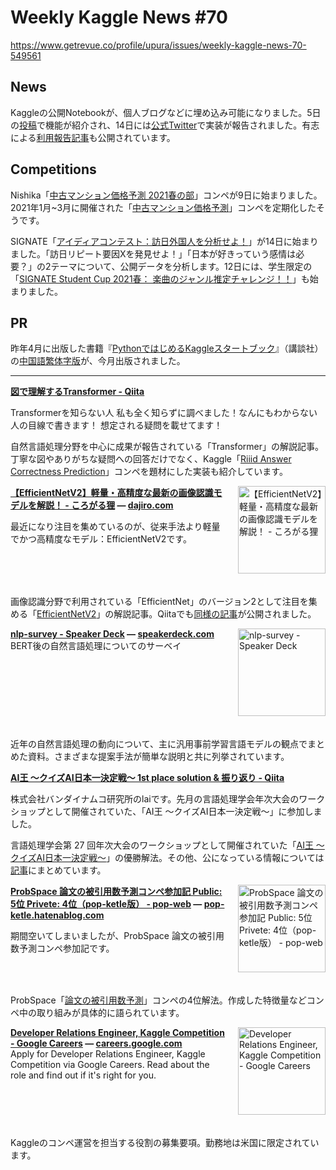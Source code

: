 # Weekly Kaggle News #70
https://www.getrevue.co/profile/upura/issues/weekly-kaggle-news-70-549561
<h3><h2>News</h2><p>Kaggleの公開Notebookが、個人ブログなどに埋め込み可能になりました。5日の<a href="https://www.kaggle.com/product-feedback/230748" target="_blank">投稿</a>で機能が紹介され、14日には<a href="https://twitter.com/kaggle/status/1382044687758938119?s=20" target="_blank">公式Twitter</a>で実装が報告されました。有志による<a href="https://www.currypurin.com/entry/2021/04/14/120427" target="_blank">利用報告記事</a>も公開されています。</p><h2><strong>Competitions</strong></h2><p>Nishika「<a href="https://www.nishika.com/competitions/14/summary" target="_blank">中古マンション価格予測 2021春の部</a>」コンペが9日に始まりました。2021年1月~3月に開催された「<a href="https://www.nishika.com/competitions/11/summary" target="_blank">中古マンション価格予測</a>」コンペを定期化したそうです。</p><p>SIGNATE「<a href="https://signate.jp/competitions/455" target="_blank">アイディアコンテスト：訪日外国人を分析せよ！</a>」が14日に始まりました。「訪日リピート要因Xを発見せよ！」「日本が好きっていう感情は必要？」の2テーマについて、公開データを分析します。12日には、学生限定の「<a href="https://signate.jp/competitions/448" target="_blank">SIGNATE Student Cup 2021春： 楽曲のジャンル推定チャレンジ！！</a>」も始まりました。</p><h2>PR</h2><p>昨年4月に出版した書籍『<a href="https://www.kspub.co.jp/book/detail/5190067.html" target="_blank">PythonではじめるKaggleスタートブック</a>』（講談社）の<a href="http://books.gotop.com.tw/v_ACD021100" target="_blank">中国語繁体字版</a>が、今月出版されました。</p></h3>
<hr>
<p>
<strong style='display: block;'><a href="https://qiita.com/birdwatcher/items/b3e4428f63f708db37b7?utm_campaign=Weekly%20Kaggle%20News&amp;utm_medium=email&amp;utm_source=Revue%20newsletter">図で理解するTransformer - Qiita</a></strong>
<p> Transformerを知らない人 私も全く知らずに調べました！なんにもわからない人の目線で書きます！ 想定される疑問を載せてます！ </p>
</p>
<p><p>自然言語処理分野を中心に成果が報告されている「Transformer」の解説記事。丁寧な図やありがちな疑問への回答だけでなく、Kaggle「<a href="https://www.kaggle.com/c/riiid-test-answer-prediction" target="_blank">Riiid Answer Correctness Prediction</a>」コンペを題材にした実装も紹介しています。</p></p>
<p>
<img width="140" height="140" alt="【EfficientNetV2】軽量・高精度な最新の画像認識モデルを解説！ - ころがる狸" style="float: right; margin-left: 20px; margin-bottom: 20px;" src="https://s3.amazonaws.com/revue/items/images/008/762/413/thumb/20210410211915.png?1618076387" />
<strong style='display: block;'><a href="https://dajiro.com/entry/2021/04/10/230416?utm_campaign=Weekly%20Kaggle%20News&amp;utm_medium=email&amp;utm_source=Revue%20newsletter">【EfficientNetV2】軽量・高精度な最新の画像認識モデルを解説！ - ころがる狸</a> &mdash; <a href="https://dajiro.com/entry/2021/04/10/230416">dajiro.com</a></strong>
<p>最近になり注目を集めているのが、従来手法より軽量でかつ高精度なモデル：EfficientNetV2です。</p>
</p>
<div style='clear: both;'></div>
<p><p>画像認識分野で利用されている「EfficientNet」のバージョン2として注目を集める「<a href="https://arxiv.org/abs/2104.00298" target="_blank">EfficientNetV2</a>」の解説記事。Qiitaでも<a href="https://qiita.com/omiita/items/1d96eae2b15e49235110" target="_blank">同様の記事</a>が公開されました。</p></p>
<p>
<img width="140" height="140" alt="nlp-survey - Speaker Deck" style="float: right; margin-left: 20px; margin-bottom: 20px;" src="https://s3.amazonaws.com/revue/items/images/008/738/250/thumb/slide_0.jpg?1617968701" />
<strong style='display: block;'><a href="https://speakerdeck.com/karakurist/nlp-survey?utm_campaign=Weekly%20Kaggle%20News&amp;utm_medium=email&amp;utm_source=Revue%20newsletter">nlp-survey - Speaker Deck</a> &mdash; <a href="https://speakerdeck.com/karakurist/nlp-survey">speakerdeck.com</a></strong>
BERT後の自然言語処理についてのサーベイ
</p>
<div style='clear: both;'></div>
<p><p>近年の自然言語処理の動向について、主に汎用事前学習言語モデルの観点でまとめた資料。さまざまな提案手法が簡単な説明と共に列挙されています。</p></p>
<p>
<strong style='display: block;'><a href="https://qiita.com/z-lai/items/e547cd2a88a9b7f8e0b6?utm_campaign=Weekly%20Kaggle%20News&amp;utm_medium=email&amp;utm_source=Revue%20newsletter">AI王 〜クイズAI日本一決定戦〜 1st place solution &amp; 振り返り - Qiita</a></strong>
<p>株式会社バンダイナムコ研究所のlaiです。先月の言語処理学会年次大会のワークショップとして開催されていた、「AI王 〜クイズAI日本一決定戦〜」に参加しました。</p>
</p>
<p><p>言語処理学会第 27 回年次大会のワークショップとして開催されていた「<a href="https://sites.google.com/view/nlp2021-aio/" target="_blank">AI王 〜クイズAI日本一決定戦〜</a>」の優勝解法。その他、公になっている情報については<a href="https://upura.hatenablog.com/entry/2021/03/21/093300" target="_blank">記事</a>にまとめています。</p></p>
<p>
<img width="140" height="140" alt="ProbSpace 論文の被引用数予測コンペ参加記 Public: 5位 Privete: 4位（pop-ketle版） - pop-web" style="float: right; margin-left: 20px; margin-bottom: 20px;" src="https://s3.amazonaws.com/revue/items/images/008/814/757/thumb/1618233872?1618378768" />
<strong style='display: block;'><a href="https://pop-ketle.hatenablog.com/entry/2021/04/12/203016?utm_campaign=Weekly%20Kaggle%20News&amp;utm_medium=email&amp;utm_source=Revue%20newsletter">ProbSpace 論文の被引用数予測コンペ参加記 Public: 5位 Privete: 4位（pop-ketle版） - pop-web</a> &mdash; <a href="https://pop-ketle.hatenablog.com/entry/2021/04/12/203016">pop-ketle.hatenablog.com</a></strong>
<p>期間空いてしまいましたが、ProbSpace 論文の被引用数予測コンペ参加記です。</p>
</p>
<div style='clear: both;'></div>
<p><p>ProbSpace「<a href="https://prob.space/competitions/citation_prediction" target="_blank">論文の被引用数予測</a>」コンペの4位解法。作成した特徴量などコンペ中の取り組みが具体的に語られています。</p></p>
<p>
<img width="140" height="140" alt="Developer Relations Engineer, Kaggle Competition - Google Careers" style="float: right; margin-left: 20px; margin-bottom: 20px;" src="https://s3.amazonaws.com/revue/items/images/008/762/430/thumb/og-image.3a9b4696a2b87bd205ab.jpg?1618076509" />
<strong style='display: block;'><a href="https://careers.google.com/jobs/results/105293606094283462-developer-relations-engineer-kaggle-competition/?utm_campaign=Weekly%20Kaggle%20News&amp;utm_medium=email&amp;utm_source=Revue%20newsletter">Developer Relations Engineer, Kaggle Competition - Google Careers</a> &mdash; <a href="https://careers.google.com/jobs/results/105293606094283462-developer-relations-engineer-kaggle-competition/">careers.google.com</a></strong>
Apply for Developer Relations Engineer, Kaggle Competition via Google Careers. Read about the role and find out if it's right for you.
</p>
<div style='clear: both;'></div>
<p><p>Kaggleのコンペ運営を担当する役割の募集要項。勤務地は米国に限定されています。</p></p>
